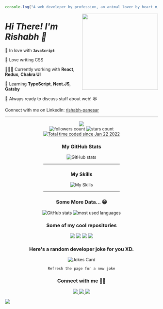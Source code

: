 <!--<img align="left" width="250px" src="./IMG_3696.jpg"/>-->

```js
console.log("A web developer by profession, an animal lover by heart ❤️, and fitness enthusiast by interest!");
```

<img align="right" width="250px" src="https://images.weserv.nl/?url=https://raw.githubusercontent.com/shabh2412/shabh2412/shabh2412-image-and-about-me/IMG_3696.jpg?v=4&h=300&w=300&fit=cover&mask=circle&maxage=7d"/>
<h1 align="left"> <i>Hi There! I'm Rishabh 👋 </i></h1>

💛 In love with **`JavaScript`**

🎨 Love writing CSS

👨🏼‍💻 Currently working with **React**, **Redux**, **Chakra UI**

🌱 Learning **TypeScript**, **Next.JS**, **Gatsby**

💬 Always ready to discuss stuff about web! 🕸

Connect with me on LinkedIn: [rishabh-panesar](https://www.linkedin.com/in/rishabh-panesar/)

<hr/>
<div align="center">
<img src="https://komarev.com/ghpvc/?username=shabh2412&style=for-the-badge"/>
</div>

<div align="center">
<img alt="followers count" src="https://custom-icon-badges.herokuapp.com/github/followers/shabh2412?style=for-the-badge&logo=person-add&label=Followers&logoColor=white"/>
<img alt="stars count" src="https://custom-icon-badges.herokuapp.com/badge/dynamic/json?logo=star&label=Stars&style=for-the-badge&query=%24.stars&url=https://api.github-star-counter.workers.dev/user/shabh2412"/>
</div>

<div align="center">
<a href="https://wakatime.com/@2fc99edb-7b44-4c2d-9d7b-35326eca8ec0"><img src="https://wakatime.com/badge/user/2fc99edb-7b44-4c2d-9d7b-35326eca8ec0.svg?style=for-the-badge" alt="Total time coded since Jan 22 2022" /></a>
</div>

<div align="center">
  <h3>My GitHub Stats</h3>
  <img src="https://github-readme-stats.vercel.app/api?username=shabh2412&show_icons=true&&coountprivate=true&theme=react&hide_title=true" alt="GitHub stats"/>
  <hr width="50%"/>
  <h3>My Skills</h3>
  <img aling="left" src="https://skillicons.dev/icons?i=react,nodejs,express,mongodb,fastapi,redux,ts,nextjs,bootstrap,js,html,css," alt="My Skills"/>
  <hr width="50%"/>
   <h3>Some More Data... 😁</h3>
  <img src="https://github-readme-streak-stats.herokuapp.com/?user=shabh2412&theme=dark" alt="GitHub stats"/>
  <img alt="most used languages" src="https://github-readme-stats.vercel.app/api/top-langs/?username=shabh2412&layout=compact&langs_count=8&theme=react" />
</div>

<!-- Most Popular Repository -->
<div align="center">
  <h3>Some of my cool repositories</h3>
  <img src="https://github-readme-stats.vercel.app/api/pin/?username=shabh2412&repo=stock_price_prediction_application&theme=react"/>
  <img src="https://github-readme-stats.vercel.app/api/pin/?username=shabh2412&repo=cagey-bIte-6066&theme=react&langs_count=5"/>
  <img src="https://github-readme-stats.vercel.app/api/pin/?username=shabh2412&repo=Spotify-clone&theme=react"/>
  <img src="https://github-readme-stats.vercel.app/api/pin/?username=shabh2412&repo=Fraazo-Clone&theme=react&langs_count=5"/>
</div>

<!-- Funny Random Joke -->

<div align="center">
  <h3>Here's a random developer joke for you XD.</h3>
  <img src="https://readme-jokes.vercel.app/api?theme=react" alt="Jokes Card" />
</div>
<p align="center">
  <code>Refresh the page for a new joke</code>
</p>

<div align="center">
<h3>Connect with me 🙋🏻</h3>
<a href="https://www.linkedin.com/in/rishabh-panesar/" target="_blank">
  <img src="https://skillicons.dev/icons?i=linkedin">
</a>
<a href="https://twitter.com/PanesarRishabh">
  <img src="https://skillicons.dev/icons?i=twitter">
</a>
<a href="https://www.instagram.com/rishabhpanesar/">
  <img src="https://skillicons.dev/icons?i=instagram">
</a>
</div>

![](https://hit.yhype.me/github/profile?user_id=51595564)
